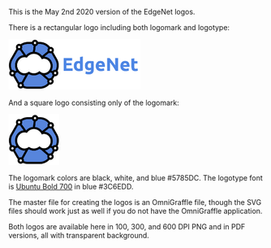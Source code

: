 This is the May 2nd 2020 version of the EdgeNet logos.

There is a rectangular logo including both logomark and logotype:

<img src="edgenet_logo_w_text_100dpi.png" alt="100 DPI logo with text" height="100"/>

And a square logo consisting only of the logomark:

<img src="edgenet_logo_no_text_100dpi.png" alt="100 DPI logo without text" height="100"/>

The logomark colors are black, white, and blue #5785DC. The logotype font is [Ubuntu Bold 700](https://fonts.google.com/specimen/Ubuntu?sidebar.open&selection.family=Ubuntu:wght@700) in blue #3C6EDD.

The master file for creating the logos is an OmniGraffle file, though the SVG files should work just as well if you do not have the OmniGraffle application.

Both logos are available here in 100, 300, and 600 DPI PNG and in PDF versions, all with transparent background.
